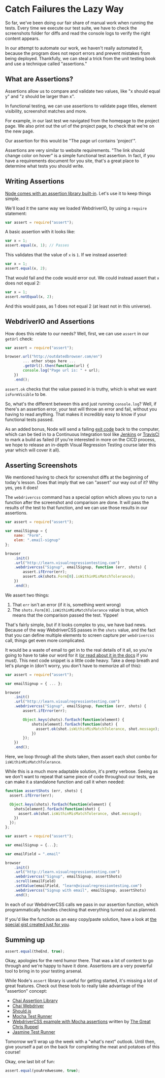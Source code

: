 # Catch Failures the Lazy Way

So far, we've been doing our fair share of manual work when running the tests. Every time we execute our test suite, we have to check the screenshots folder for diffs and read the console logs to verify the right content appears.

In our attempt to automate our work, we haven't really automated it, because the program does not report errors and prevent mistakes from being deployed. Thankfully, we can steal a trick from the unit testing book and use a technique called "assertions."

## What are Assertions?

Assertions allow us to compare and validate two values, like "x should equal y" and "z should be larger than x".

In functional testing, we can use assertions to validate page titles, element visibility, screenshot matches and more.

For example, in our last test we navigated from the homepage to the project page. We also print out the url of the project page, to check that we're on the new page.

Our assertion for this would be "The page url contains 'project'".

Assertions are very similar to website requirements. "The link should change color on hover" is a simple functional test assertion. In fact, if you have a requirements document for you site, that's a great place to determine what tests you should write.

## Writing Assertions

[Node comes with an assertion library built-in](https://nodejs.org/docs/latest/api/assert.html). Let's use it to keep things simple.

We'll load it the same way we loaded WebdriverIO, by using a `require` statement:

```js
var assert = require("assert");
```

A basic assertion with it looks like:

```js
var x = 1;
assert.equal(x, 1); // Passes
```

This validates that the value of `x` is `1`. If we instead asserted:

```js
var x = 1;
assert.equal(x, 2);
```

That would fail and the code would error out. We could instead assert that `x` does not equal 2:

```js
var x = 1;
assert.notEqual(x, 2);
```

And this would pass, as 1 does not equal 2 (at least not in this universe).

## WebdriverIO and Assertions

How does this relate to our needs? Well, first, we can use `assert` in our `getUrl` check:

```js
var assert = require("assert");

browser.url("http://outdatedbrowser.com/en")
		... other steps here ...
		.getUrl().then(function(url) {
        console.log("Page url is: " + url);
    })
    .end();
```

`assert.ok` checks that the value passed in is truthy, which is what we want `isFormVisible` to be.

So, what's the different between this and just running `console.log`? Well, if there's an assertion error, your test will throw an error and fail, without you having to read anything. That makes it incredibly easy to know if your functional tests passed.

As an added bonus, Node will send a failing [exit code](http://bencane.com/2014/09/02/understanding-exit-codes-and-how-to-use-them-in-bash-scripts/) back to the computer, which can be tied in to a Continuous Integration tool like [Jenkins](https://jenkins-ci.org/) or [TravisCI](https://travis-ci.org/) to mark a build as failed (if you're interested in more on the CICD process, we hope to release an in-depth Visual Regression Testing course later this year which will cover it all).

## Asserting Screenshots

We mentioned having to check for screenshot diffs at the beginning of today's lesson. Does that imply that we can "assert" our way out of it? Why yes, yes it does!

The `webdrivercss` command has a special option which allows you to run a function after the screenshot and comparison are done. It will pass the results of the test to that function, and we can use those results in our assertions.


```js
var assert = require("assert");

var emailSignup = {
    name: "Form",
    elem: ".email-signup"
};

browser
    .init()
    .url("http://learn.visualregressiontesting.com")
    .webdrivercss("Signup", emailSignup, function (err, shots) {
        assert.ifError(err);
        assert.ok(shots.Form[0].isWithinMisMatchTolerance);
    })
    .end();
```

We assert two things:

1. That `err` isn't an error (if it is, something went wrong)
2. The `shots.Form[0].isWithinMisMatchTolerance` value is true, which means that the comparison passed the test. Yippee!

That's fairly simple, but if it looks complex to you, we have bad news. Because of the way WebdriverCSS passes in the `shots` value, and the fact that you can define multiple elements to screen capture per `webdrivercss` call, things get even more complicated.

It would be a waste of email to get in to the real details of it all, so you're going to have to take our word for it ([or read about it in the docs](https://github.com/webdriverio/webdrivercss#let-your-test-fail-when-screenshots-differ) if you must). This next code snippet is a little code heavy. Take a deep breath and let's plunge in (don't worry, you don't have to memorize all of this):

```js
var assert = require("assert");

var emailSignup = { ... };

browser
    .init()
    .url("http://learn.visualregressiontesting.com")
    .webdrivercss("Signup", emailSignup, function (err, shots) {
        assert.ifError(err);

        Object.keys(shots).forEach(function(element) {
            shots[element].forEach(function(shot) {
              assert.ok(shot.isWithinMisMatchTolerance, shot.message);
            })
        });
    })
    .end();
```

Here, we loop through all the shots taken, then assert each shot combo for `isWithinMisMatchTolerance`. 

While this is a much more adaptable solution, it's pretty verbose. Seeing as we don't want to repeat that same piece of code throughout our tests, we can make it a standalone function and call it when needed:

```js
function assertShots (err, shots) {
  assert.ifError(err);

  Object.keys(shots).forEach(function(element) {
    shots[element].forEach(function(shot) {
      assert.ok(shot.isWithinMisMatchTolerance, shot.message);
    })
  });
};

var assert = require("assert");

var emailSignup = {...};

var emailField = ".email"

browser
    .init()
    .url("http://learn.visualregressiontesting.com")
    .webdrivercss("Signup", emailSignup, assertShots)
    .scroll(emailField)
    .setValue(emailField, "learn@visualregressiontesting.com")
    .webdrivercss("Signup with email", emailSignup, assertShots)
    .end();
```

In each of our WebdriverCSS calls we pass in our assertion function, which programmatically handles checking that everything turned out as planned.

If you'd like the function as an easy copy/paste solution, have a look at [the special gist created just for you](https://gist.github.com/klamping/cd32298696ee92b50819).

## Summing up

```js
assert.equal(theEnd, true);
```

Okay, apologies for the nerd humor there. That was a lot of content to go through and we're happy to have it done. Assertions are a very powerful tool to bring in to your testing arsenal.

While Node's `assert` library is useful for getting started, it's missing a lot of great features. Check out these tools to really take advantage of the "assertion" concept:

- [Chai Assertion Library](http://chaijs.com/)
- [Chai Webdriver](http://chaijs.com/plugins/chai-webdriver)
- [Should.js](https://github.com/shouldjs/should.js)
- [Mocha Test Runner](http://mochajs.org/)
- [WebdriverCSS example with Mocha assertions](https://github.com/webdriverio/webdrivercss/blob/master/examples/webdrivercss.browserstack.with.mocha.js) written by [The Great Chris Ruppel](https://twitter.com/rupl)
- [Jasmine Test Runner](http://jasmine.github.io/)

Tomorrow we'll wrap up the week with a "what's next" outlook. Until then, give yourself a pat on the back for completing the meat and potatoes of this course!

Okay, one last bit of fun:

```js
assert.equal(youAreAwesome, true);
```
